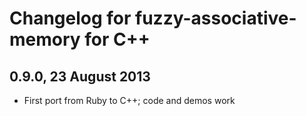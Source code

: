 # Changelog for fuzzy-associative-memory for C++

## 0.9.0, 23 August 2013
* First port from Ruby to C++; code and demos work
